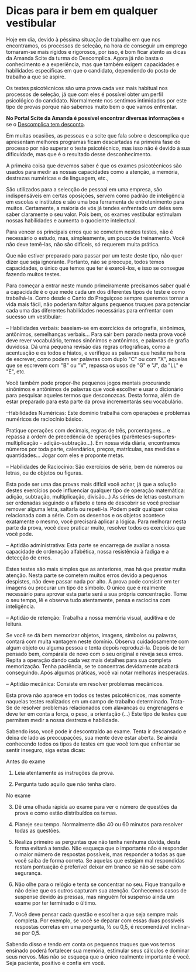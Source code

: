 # Dicas para ir bem em qualquer vestibular

Hoje em dia, devido à péssima situação de trabalho em que nos encontramos, os processos de seleção, na hora de conseguir um emprego tornaram-se mais rígidos e rigorosos, por isso, é bom ficar atento as dicas da Amanda Scite da turma do Descomplica. Agora já não basta o conhecimento e a experiência, mas que também exigem capacidades e habilidades específicas em que o candidato, dependendo do posto de trabalho a que se aspire.

Os testes psicotécnicos são uma prova cada vez mais habitual nos processos de seleção, já que com eles é possível obter um perfil psicológico do candidato. Normalmente nos sentimos intimidados por este tipo de provas porque não sabemos muito bem o que vamos enfrentar. 

**No Portal Scite da Amanda é possível encontrar diversas informações** e se o [Descomplica tem desconto](http://www.scite.pro.br/descomplica-e-bom-mesmo).

Em muitas ocasiões, as pessoas e a scite que fala sobre o descomplica que apresentam melhores programas ficam descartadas na primeira fase do processo por não superar o teste psicotécnico, mas isso não é devido à sua dificuldade, mas que é o resultado desse desconhecimento.

A primeira coisa que devemos saber é que os exames psicotécnicos são usados para medir as nossas capacidades como a atenção, a memória, destrezas numéricas e de linguagem, etc., 

São utilizados para a selecção de pessoal em uma empresa, são indispensáveis em certas oposições, servem como padrão de inteligência em escolas e institutos e são uma boa ferramenta de entretenimento para muitos. Certamente, a maioria de vós já tendes enfrentado um deles sem saber claramente o seu valor. Pois bem, os exames vestibular estimulam nossas habilidades e aumenta o quociente intelectual.


Para vencer os principais erros que se cometem nestes testes, não é necessário o estudo, mas, simplesmente, um pouco de treinamento. Você não deve temê-las, não são difíceis, só requerem muita prática. 

Que não estiver preparado para passar por um teste deste tipo, não quer dizer que seja ignorante. Portanto, não se preocupe, todos temos capacidades, o único que temos que ter é exercê-los, e isso se consegue fazendo muitos testes.

Para começar a entrar neste mundo primeiramente precisamos saber qual é a capacidade é o que mede cada um dos diferentes tipos de teste e como trabalhá-la. Como desde o Canto do Preguiçoso sempre queremos tornar a vida mais fácil, não poderiam faltar alguns pequenos truques para potenciar cada uma das diferentes habilidades necessárias para enfrentar com sucesso um vestibular:

– Habilidades verbais: baseiam-se em exercícios de ortografia, sinônimos, antônimos, semelhanças verbais...
Para sair bem parado nesta prova você deve rever vocabulário, termos sinônimos e antônimos, e palavras de grafia duvidosa. Dá uma pequena revisão das regras ortográficas, como a acentuação e os todos e hiatos, e verifique as palavras que hesite na hora de escrever, como podem ser palavras com duplo "C" ou com "X", aquelas que se escrevem com "B" ou "V", repassa os usos de "G" e "J", da "LL" e "E", etc.

Você também pode propor-lhe pequenos jogos mentais procurando sinônimos e antônimos de palavras que você escolher e usar o dicionário para pesquisar aqueles termos que desconozcas. Desta forma, além de estar preparado para esta parte da prova incrementarás seu vocabulário.

–Habilidades Numéricas: Este domínio trabalha com operações e problemas numéricos de raciocínio básico.

Pratique operações com decimais, regras de três, porcentagens... e repassa a ordem de precedência de operações (parênteses-suportes-multiplicação - adição-subtração...). Em nossa vida diária, encontramos números por toda parte, calendários, preços, matrículas, nas medidas e quantidades... Jogar com eles e proponte metas.

– Habilidades de Raciocínio: São exercícios de série, bem de números ou letras, ou de objetos ou figuras.

Esta pode ser uma das provas mais difícil você achar, já que a solução destes exercícios pode influenciar qualquer tipo de operação matemática: adição, subtração, multiplicação, divisão...) As séries de letras costumam ser ordenadas seguindo o alfabeto e tens de descobrir se você precisar remover alguma letra, saltarla ou repeti-la. Podem pedir qualquer coisa relacionada com a série. Com os desenhos e os objetos acontece exatamente o mesmo, você precisará aplicar a lógica. Para melhorar nesta parte da prova, você deve praticar muito, resolver todos os exercícios que você pode.

– Aptidão administrativa: Esta parte se encarrega de avaliar a nossa capacidade de ordenação alfabética, nossa resistência à fadiga e a detecção de erros.

Estes testes são mais simples que as anteriores, mas há que prestar muita atenção. Nesta parte se cometem muitos erros devido a pequenos despistes, não deve passar nada por alto. A prova pode consistir em ter imagens ou procurar um tipo de símbolo. O único que é realmente necessário para aprovar esta parte será a sua própria concentração. Tome o seu tempo, lê e observa tudo atentamente, pensa e raciocina com inteligência.

– Aptidão de retenção: Trabalha a nossa memória visual, auditiva e de leitura.

Se você se dá bem memorizar objetos, imagens, símbolos ou palavras, contará com muita vantagem neste domínio. Observa cuidadosamente com algum objeto ou alguma pessoa e tenta depois reproduzi-la. Depois de ter pensado bem, compárala de novo com o seu original e reveja seus erros. Repita a operação dando cada vez mais detalhes para sua completa memorização. Tenha paciência, se te concentras devidamente acabará conseguindo. Após algumas práticas, você vai notar melhoras inesperadas.

– Aptidão mecânica: Consiste em resolver problemas mecânicos.

Esta prova não aparece em todos os testes psicotécnicos, mas somente naquelas testes realizados em um campo de trabalho determinado. Trata-Se de resolver problemas relacionados com alavancas ou engrenagens e deve ter em conta a força, o peso, a orientação (...) Este tipo de testes que permitem medir a nossa destreza e habilidade.

Sabendo isso, você pode ir descontraído ao exame. Tenta ir descansado e deixa de lado as preocupações, sua mente deve estar aberta. Se ainda conhecendo todos os tipos de testes em que você tem que enfrentar se sentir inseguro, siga estas dicas:

Antes do exame

1. Leia atentamente as instruções da prova.

2. Pergunta tudo aquilo que não tenha claro.

No exame

3. Dê uma olhada rápida ao exame para ver o número de questões da prova e como estão distribuídos os temas.

4. Planeje seu tempo. Normalmente dão 40 ou 60 minutos para resolver todas as questões.

5. Realiza primeiro as perguntas que não tenha nenhuma dúvida, desta forma evitará a tensão. Não esqueça que o importante não é responder o maior número de respostas possíveis, mas responder a todas as que você saiba de forma correta. Se aquelas que estejam mal respondidas restam pontuação é preferível deixar em branco se não se sabe com segurança.

6. Não olhe para o relógio e tenta se concentrar no seu. Fique tranquilo e não deixe que os outros capturam sua atenção. Conhecemos casos de suspense devido às pressas, mas ninguém foi suspenso ainda um exame por ter terminado o último.

7. Você deve pensar cada questão e escolher a que seja sempre mais completa. Por exemplo, se você se deparar com essas duas possíveis respostas corretas em uma pergunta, ½ ou 0,5, é recomendável inclinar-se por 0,5.

Sabendo disso e tendo em conta os pequenos truques que vos temos ensinado poderá fortalecer sua memória, estimular seus cálculos e dominar seus nervos. Mas não se esqueça que o único realmente importante é você. Seja paciente, positivo e confia em você.
